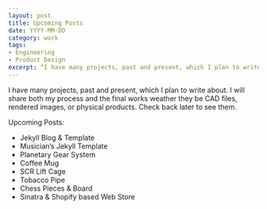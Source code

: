```yaml
---
layout: post
title: Upcoming Posts
date: YYYY-MM-DD
category: work
tags:
- Engineering
- Product Design
excerpt: “I have many projects, past and present, which I plan to write about. I will share both my process and the final works weather they be CAD files, rendered images, or physical products. Check back later to see them.“
---
```


I have many projects, past and present, which I plan to write about. I will share both my process and the final works weather they be CAD files, rendered images, or physical products. Check back later to see them.

Upcoming Posts:

- Jekyll Blog & Template
- Musician’s Jekyll Template
- Planetary Gear System
- Coffee Mug
- SCR Lift Cage
- Tobacco Pipe
- Chess Pieces & Board
- Sinatra & Shopify based Web Store